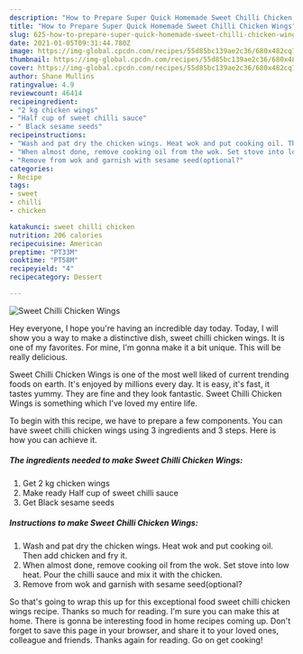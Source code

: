 ```yaml
---
description: "How to Prepare Super Quick Homemade Sweet Chilli Chicken Wings"
title: "How to Prepare Super Quick Homemade Sweet Chilli Chicken Wings"
slug: 625-how-to-prepare-super-quick-homemade-sweet-chilli-chicken-wings
date: 2021-01-05T09:31:44.780Z
image: https://img-global.cpcdn.com/recipes/55d85bc139ae2c36/680x482cq70/sweet-chilli-chicken-wings-recipe-main-photo.jpg
thumbnail: https://img-global.cpcdn.com/recipes/55d85bc139ae2c36/680x482cq70/sweet-chilli-chicken-wings-recipe-main-photo.jpg
cover: https://img-global.cpcdn.com/recipes/55d85bc139ae2c36/680x482cq70/sweet-chilli-chicken-wings-recipe-main-photo.jpg
author: Shane Mullins
ratingvalue: 4.9
reviewcount: 46414
recipeingredient:
- "2 kg chicken wings"
- "Half cup of sweet chilli sauce"
- " Black sesame seeds"
recipeinstructions:
- "Wash and pat dry the chicken wings. Heat wok and put cooking oil. Then add chicken and fry it."
- "When almost done, remove cooking oil from the wok. Set stove into low heat. Pour the chilli sauce and mix it with the chicken."
- "Remove from wok and garnish with sesame seed(optional?"
categories:
- Recipe
tags:
- sweet
- chilli
- chicken

katakunci: sweet chilli chicken 
nutrition: 206 calories
recipecuisine: American
preptime: "PT33M"
cooktime: "PT58M"
recipeyield: "4"
recipecategory: Dessert

---
```



![Sweet Chilli Chicken Wings](https://img-global.cpcdn.com/recipes/55d85bc139ae2c36/680x482cq70/sweet-chilli-chicken-wings-recipe-main-photo.jpg)

Hey everyone, I hope you're having an incredible day today. Today, I will show you a way to make a distinctive dish, sweet chilli chicken wings. It is one of my favorites. For mine, I'm gonna make it a bit unique. This will be really delicious.

Sweet Chilli Chicken Wings is one of the most well liked of current trending foods on earth. It's enjoyed by millions every day. It is easy, it's fast, it tastes yummy. They are fine and they look fantastic. Sweet Chilli Chicken Wings is something which I've loved my entire life.




To begin with this recipe, we have to prepare a few components. You can have sweet chilli chicken wings using 3 ingredients and 3 steps. Here is how you can achieve it.

<!--inarticleads1-->

##### The ingredients needed to make Sweet Chilli Chicken Wings:

1. Get 2 kg chicken wings
1. Make ready Half cup of sweet chilli sauce
1. Get  Black sesame seeds




<!--inarticleads2-->

##### Instructions to make Sweet Chilli Chicken Wings:

1. Wash and pat dry the chicken wings. Heat wok and put cooking oil. Then add chicken and fry it.
1. When almost done, remove cooking oil from the wok. Set stove into low heat. Pour the chilli sauce and mix it with the chicken.
1. Remove from wok and garnish with sesame seed(optional?




So that's going to wrap this up for this exceptional food sweet chilli chicken wings recipe. Thanks so much for reading. I'm sure you can make this at home. There is gonna be interesting food in home recipes coming up. Don't forget to save this page in your browser, and share it to your loved ones, colleague and friends. Thanks again for reading. Go on get cooking!
